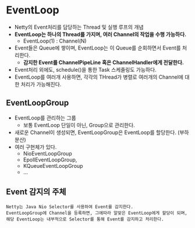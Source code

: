 # EventLoop
- Netty의 Event처리를 담당하는 Thread 및 실행 루프의 개념
- **EventLoop는 하나의 Thread를 가지며, 여러 Channel의 작업을 수행 가능하다.**
  - EventLoop(1) : Channel(N)
- Event들은 Queue에 쌓이며, EventLoop는 이 Queue를 순회하면서 Event를 처리한다.
  - **감지한 Event를 ChannelPipeLine 혹은 ChannelHandler에게 전달한다.**
- Event처리 외에도, schedule()을 통한 Task 스케줄링도 가능하다.
- EventLoop를 여러개 사용하면, 각각의 THread가 병렬로 여러개의 Channel에 대한 처리가 가능해진다.

## EventLoopGroup
- EventLoop를 관리하는 그룹
  - 보통 EventLoop 단일이 아닌, Group으로 관리한다.
- 새로운 Channel이 생성되면, EventLoopGroup은 EventLoop를 할당한다. (부하분산)
- 여러 구현체가 있다.
  - NioEventLoopGroup 
  - EpollEventLoopGroup, 
  - KQueueEventLoopGroup 
  - ...

## Event 감지의 주체
```text
Netty는 Java Nio Selector를 사용하여 Event를 감지한다.
EventLoopGroup에 Channel을 등록하면, 그에따라 알맞은 EventLoop에게 할당이 되며,
해당 EventLoop는 내부적으로 Selector를 통해 Event를 감지하고 처리한다.
```

